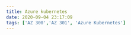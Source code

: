 ```yaml
---
title: Azure kubernetes
date: 2020-09-04 23:17:09
tags: ['AZ 300','AZ 301', 'Azure Kubernetes']
---
```

